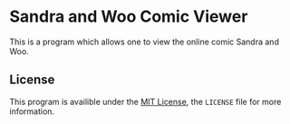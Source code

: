 # Sandra and Woo Comic Viewer
This is a program which allows one to view the online comic Sandra and Woo.

## License
This program is availible under the [MIT License](http://opensource.org/licenses/MIT), the `LICENSE` file for more information.

